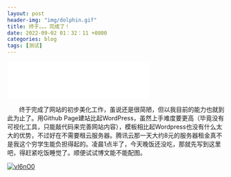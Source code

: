 ```yaml
---
layout: post
header-img: "img/dolphin.gif" 
title: 终于。。。完成了！
date: 2022-09-02 01：32：11 +0800
categories: blog
tags: [测试]
---
```


<iframe frameborder="no" border="0" marginwidth="0" marginheight="0" width=330 height=86 src="//music.163.com/outchain/player?type=2&id=730849&auto=1&height=66"></iframe>

&nbsp;&nbsp;&nbsp;&nbsp;&nbsp;&nbsp;
    终于完成了网站的初步美化工作，虽说还是很简陋，但以我目前的能力也就到此为止了。用Github Page建站比起WordPress，虽然上手难度要更高（毕竟没有可视化工具，只能敲代码来完善网站内容），模板相比起Wordpress也没有什么太大的优势，不过好在不需要租云服务器。腾讯云那一天大约8元的服务器租金真不是我这个穷学生能负担得起的。凌晨1点半了，今天晚饭还没吃，那就先写到这里吧，得赶紧吃饭睡觉了。顺便试试博文能不能配图。

<a href='https://postimg.cc/8jBVJJ55' target='_blank'><img src='https://i.postimg.cc/ZKXYQ6zr/vI6nO0.jpg' border='0' alt='vI6nO0'/></a>
